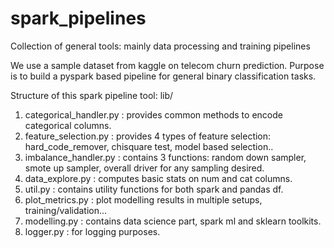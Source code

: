 # spark_pipelines
Collection of general tools: mainly data processing and training pipelines

We use a sample dataset from kaggle on telecom churn prediction.
Purpose is to build a pyspark based pipeline for general binary classification tasks.

Structure of this spark pipeline tool:
lib/
1. categorical_handler.py : provides common methods to encode categorical columns.
2. feature_selection.py : provides 4 types of feature selection: hard_code_remover, chisquare test, model based selection..
3. imbalance_handler.py : contains 3 functions: random down sampler, smote up sampler, overall driver for any sampling desired.
4. data_explore.py : computes basic stats on num and cat columns.
5. util.py : contains utility functions for both spark and pandas df.
6. plot_metrics.py : plot modelling results in multiple setups, training/validation...
7. modelling.py : contains data science part, spark ml and sklearn toolkits.
8. logger.py : for logging purposes.